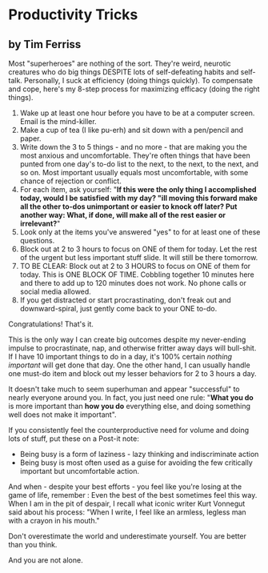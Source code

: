 # Productivity Tricks

## by Tim Ferriss

Most "superheroes" are nothing of the sort. They're weird, neurotic creatures who do big things DESPITE lots of self-defeating habits and self-talk. 
Personally, I suck at efficiency (doing things quickly). To compensate and cope, here's my 8-step process for maximizing efficacy (doing the right things).

1. Wake up at least one hour before you have to be at a computer screen. Email is the mind-killer.
2. Make a cup of tea (I like pu-erh) and sit down with a pen/pencil and paper.
3. Write down the 3 to 5 things - and no more - that are making you the most anxious and uncomfortable. They're often things that have been punted from one day's to-do list to the next, to the next, to the next, and so on. Most important usually equals most uncomfortable, with some chance of rejection or conflict.
4. For each item, ask yourself: "**If this were the only thing I accomplished today, would I be satisfied with my day? "ill moving this forward make all the other to-dos unimportant or easier to knock off later? Put another way: What, if done, will make all of the rest easier or irrelevant?**"
5. Look only at the items you've answered "yes" to for at least one of these questions.
6. Block out at 2 to 3 hours to focus on ONE of them for today. Let the rest of the urgent but less important stuff slide. It will still be there tomorrow.
7. TO BE CLEAR: Block out at 2 to 3 HOURS to focus on ONE of them for today. This is ONE BLOCK OF TIME. Cobbling together 10 minutes here and there to add up to 120 minutes does not work. No phone calls or social media allowed.
8. If you get distracted or start procrastinating, don't freak out and downward-spiral, just gently come back to your ONE to-do.

Congratulations! That's it.

This is the only way I can create big outcomes despite my never-ending impulse to procrastinate, nap, and otherwise fritter away days will bull-shit. If I have 10 important things to do in a day, it's 100% certain *nothing important*  will get done that day. One the other hand, I can usually handle one must-do item and block out my lesser behaviors for 2 to 3 hours a day.

It doesn't take much to seem superhuman and appear "successful" to nearly everyone around you. In fact, you just need one rule: "**What you do** is more important than **how you do** everything else, and doing something well does not make it important".

If you consistently feel the counterproductive need for volume and doing lots of stuff, put these on a Post-it note:
- Being busy is a form of laziness - lazy thinking and indiscriminate action
- Being busy is most often used as a guise for avoiding the few critically important but uncomfortable action.

And when - despite your best efforts - you feel like you're losing at the game of life, remember : Even the best of the best sometimes feel this way. When I am in the pit of despair, I recall what iconic writer Kurt Vonnegut said about his process: "When I write, I feel like an armless, legless man with a crayon in his mouth."

Don't overestimate the world and underestimate yourself. You are better than you think. 

And you are not alone.

